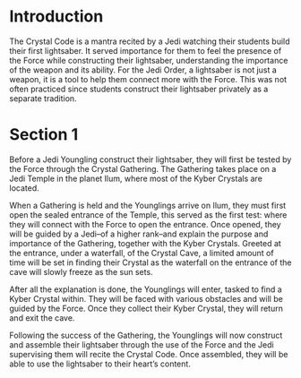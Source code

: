 # Introduction

The Crystal Code is a mantra recited by a Jedi watching their students build their first lightsaber.
It served importance for them to feel the presence of the Force while constructing their lightsaber, understanding the importance of the weapon and its ability.
For the Jedi Order, a lightsaber is not just a weapon, it is a tool to help them connect more with the Force.
This was not often practiced since students construct their lightsaber privately as a separate tradition.

# Section 1

Before a Jedi Youngling construct their lightsaber, they will first be tested by the Force through the Crystal Gathering.
The Gathering takes place on a Jedi Temple in the planet Ilum, where most of the Kyber Crystals are located.

When a Gathering is held and the Younglings arrive on Ilum, they must first open the sealed entrance of the Temple, this served as the first test: where they will connect with the Force to open the entrance.
Once opened, they will be guided by a Jedi–of a higher rank–and explain the purpose and importance of the Gathering, together with the Kyber Crystals.
Greeted at the entrance, under a waterfall, of the Crystal Cave, a limited amount of time will be set in finding their Crystal as the waterfall on the entrance of the cave will slowly freeze as the sun sets.

After all the explanation is done, the Younglings will enter, tasked to find a Kyber Crystal within.
They will be faced with various obstacles and will be guided by the Force.
Once they collect their Kyber Crystal, they will return and exit the cave.

Following the success of the Gathering, the Younglings will now construct and assemble their lightsaber through the use of the Force and the Jedi supervising them will recite the Crystal Code.
Once assembled, they will be able to use the lightsaber to their heart’s content.
